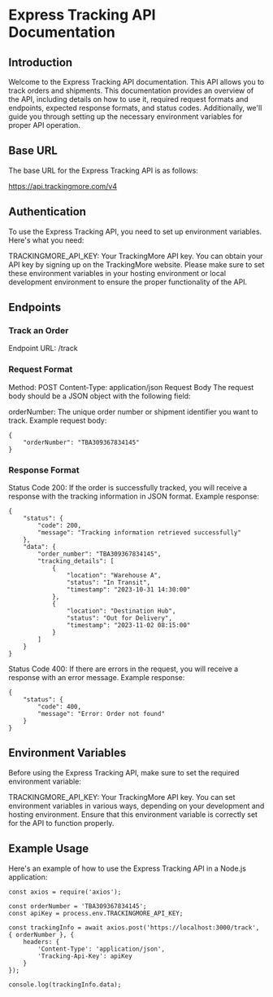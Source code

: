 # Express Tracking API Documentation

## Introduction

Welcome to the Express Tracking API documentation. This API allows you to track orders and shipments. This documentation provides an overview of the API, including details on how to use it, required request formats and endpoints, expected response formats, and status codes. Additionally, we'll guide you through setting up the necessary environment variables for proper API operation.

## Base URL
The base URL for the Express Tracking API is as follows:

https://api.trackingmore.com/v4


## Authentication
To use the Express Tracking API, you need to set up environment variables. Here's what you need:

TRACKINGMORE_API_KEY: Your TrackingMore API key. You can obtain your API key by signing up on the TrackingMore website.
Please make sure to set these environment variables in your hosting environment or local development environment to ensure the proper functionality of the API.

## Endpoints
### Track an Order
Endpoint
URL: /track

### Request Format
Method: POST
Content-Type: application/json
Request Body
The request body should be a JSON object with the following field:

orderNumber: The unique order number or shipment identifier you want to track.
Example request body:
```
{
    "orderNumber": "TBA309367834145"
}
```

### Response Format
Status Code 200: If the order is successfully tracked, you will receive a response with the tracking information in JSON format.
Example response:
```
{
    "status": {
        "code": 200,
        "message": "Tracking information retrieved successfully"
    },
    "data": {
        "order_number": "TBA309367834145",
        "tracking_details": [
            {
                "location": "Warehouse A",
                "status": "In Transit",
                "timestamp": "2023-10-31 14:30:00"
            },
            {
                "location": "Destination Hub",
                "status": "Out for Delivery",
                "timestamp": "2023-11-02 08:15:00"
            }
        ]
    }
}
```
Status Code 400: If there are errors in the request, you will receive a response with an error message.
Example response:
```
{
    "status": {
        "code": 400,
        "message": "Error: Order not found"
    }
}
```

## Environment Variables
Before using the Express Tracking API, make sure to set the required environment variable:

TRACKINGMORE_API_KEY: Your TrackingMore API key.
You can set environment variables in various ways, depending on your development and hosting environment. Ensure that this environment variable is correctly set for the API to function properly.


## Example Usage
Here's an example of how to use the Express Tracking API in a Node.js application:
```
const axios = require('axios');

const orderNumber = 'TBA309367834145';
const apiKey = process.env.TRACKINGMORE_API_KEY;

const trackingInfo = await axios.post('https://localhost:3000/track', { orderNumber }, {
    headers: {
        'Content-Type': 'application/json',
        'Tracking-Api-Key': apiKey
    }
});

console.log(trackingInfo.data);
```
